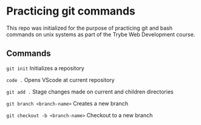 # Practicing git commands

This repo was initialized for the purpose of practicing git and bash commands on unix systems as part of the Trybe Web Development course.

## Commands

```git init``` Initializes a repository

```code .``` Opens VScode at current repository

```git add .``` Stage changes made on current and children directories

```git branch <branch-name>``` Creates a new branch

```git checkout -b <branch-name>``` Checkout to a new branch


